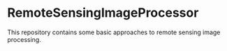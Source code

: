 # RemoteSensingImageProcessor
This repository contains some basic approaches to  remote sensing image processing.
